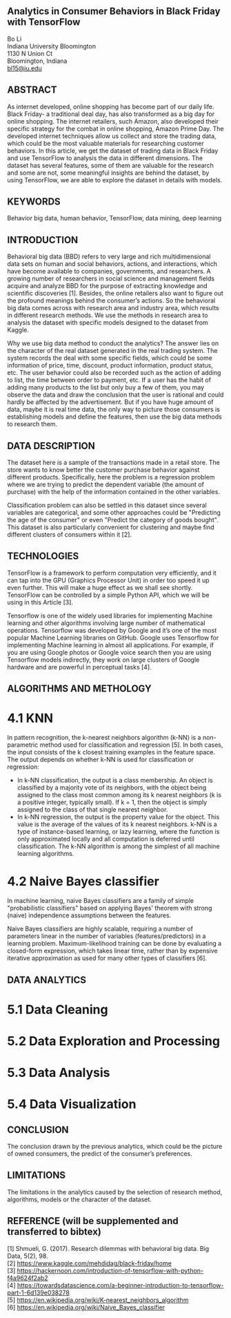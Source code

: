 ## Analytics in Consumer Behaviors in Black Friday with TensorFlow
Bo Li   
Indiana University Bloomington  
1130 N Union Ct   
Bloomington, Indiana   
bl15@iu.edu   

## ABSTRACT
As internet developed, online shopping has become part of our daily life. Black Friday- a traditional deal day, has also transformed as a big day for online shopping. The internet retailers, such Amazon, also developed their specific strategy for the combat in online shopping, Amazon Prime Day. The developed internet techniques allow us collect and store the trading data, which could be the most valuable materials for researching customer behaviors. In this article, we get the dataset of trading data in Black Friday and use TensorFlow to analysis the data in different dimensions. The dataset has several features, some of them are valuable for the research and some are not, some meaningful insights are behind the dataset, by using TensorFlow, we are able to explore the dataset in details with models.   

## KEYWORDS   
Behavior big data, human behavior, TensorFlow, data mining, deep learning   
 
## INTRODUCTION   

Behavioral big data (BBD) refers to very large and rich multidimensional data sets on human and social behaviors, actions, and interactions, which have become available to companies, governments, and researchers. A growing number of researchers in social science and management fields acquire and analyze BBD for the purpose of extracting knowledge and scientific discoveries [1]. Besides, the online retailers also want to figure out the profound meanings behind the consumer’s actions. So the behavioral big data comes across with research area and industry area, which results in different research methods. We use the methods in research area to analysis the dataset with specific models designed to the dataset from Kaggle.   

Why we use big data method to conduct the analytics? The answer lies on the character of the real dataset generated in the real trading system. The system records the deal with some specific fields, which could be some information of price, time, discount, product information, product status, etc. The user behavior could also be recorded such as the action of adding to list, the time between order to payment, etc. If a user has the habit of adding many products to the list but only buy a few of them, you may observe the data and draw the conclusion that the user is rational and could hardly be affected by the advertisement. But if you have huge amount of data, maybe it is real time data, the only way to picture those consumers is establishing models and define the features, then use the big data methods to research them.    




## DATA DESCRIPTION    

The dataset here is a sample of the transactions made in a retail store. The store wants to know better the customer purchase behavior against different products. Specifically, here the problem is a regression problem where we are trying to predict the dependent variable (the amount of purchase) with the help of the information contained in the other variables.   

Classification problem can also be settled in this dataset since several variables are categorical, and some other approaches could be "Predicting the age of the consumer" or even "Predict the category of goods bought". This dataset is also particularly convenient for clustering and maybe find different clusters of consumers within it [2].   

## TECHNOLOGIES   

TensorFlow is a framework to perform computation very efficiently, and it can tap into the GPU (Graphics Processor Unit) in order too speed it up even further. This will make a huge effect as we shall see shortly. TensorFlow can be controlled by a simple Python API, which we will be using in this Article [3].   

Tensorflow is one of the widely used libraries for implementing Machine learning and other algorithms involving large number of mathematical operations. Tensorflow was developed by Google and it’s one of the most popular Machine Learning libraries on GitHub. Google uses Tensorflow for implementing Machine learning in almost all applications. For example, if you are using Google photos or Google voice search then you are using Tensorflow models indirectly, they work on large clusters of Google hardware and are powerful in perceptual tasks [4].   

## ALGORITHMS AND METHOLOGY

# 4.1 KNN   
In pattern recognition, the k-nearest neighbors algorithm (k-NN) is a non-parametric method used for classification and regression [5]. In both cases, the input consists of the k closest training examples in the feature space. The output depends on whether k-NN is used for classification or regression:   
*	In k-NN classification, the output is a class membership. An object is classified by a majority vote of its neighbors, with the object being assigned to the class most common among its k nearest neighbors (k is a positive integer, typically small). If k = 1, then the object is simply assigned to the class of that single nearest neighbor.   
* In k-NN regression, the output is the property value for the object. This value is the average of the values of its k nearest neighbors.
k-NN is a type of instance-based learning, or lazy learning, where the function is only approximated locally and all computation is deferred until classification. The k-NN algorithm is among the simplest of all machine learning algorithms.   

# 4.2 Naive Bayes classifier

In machine learning, naive Bayes classifiers are a family of simple "probabilistic classifiers" based on applying Bayes' theorem with strong (naive) independence assumptions between the features.   

Naive Bayes classifiers are highly scalable, requiring a number of parameters linear in the number of variables (features/predictors) in a learning problem. Maximum-likelihood training can be done by evaluating a closed-form expression, which takes linear time, rather than by expensive iterative approximation as used for many other types of classifiers [6].   

## DATA ANALYTICS   

# 5.1 Data Cleaning   

# 5.2 Data Exploration and Processing   

# 5.3 Data Analysis   

# 5.4 Data Visualization    


## CONCLUSION

The conclusion drawn by the previous analytics, which could be the picture of owned consumers, the predict of the consumer’s preferences.   

## LIMITATIONS   

The limitations in the analytics caused by the selection of research method, algorithms, models or the character of the dataset.   



## REFERENCE (will be supplemented and transferred to bibtex)
[1] Shmueli, G. (2017). Research dilemmas with behavioral big data. Big Data, 5(2), 98.   
[2] https://www.kaggle.com/mehdidag/black-friday/home   
[3] https://hackernoon.com/introduction-of-tensorflow-with-python-f4a9624f2ab2   
[4] https://towardsdatascience.com/a-beginner-introduction-to-tensorflow-part-1-6d139e038278   
[5] https://en.wikipedia.org/wiki/K-nearest_neighbors_algorithm   
[6] https://en.wikipedia.org/wiki/Naive_Bayes_classifier   
